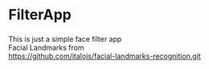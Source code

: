# FilterApp
###
This is just a simple face filter app \
Facial Landmarks from \
https://github.com/italojs/facial-landmarks-recognition.git 